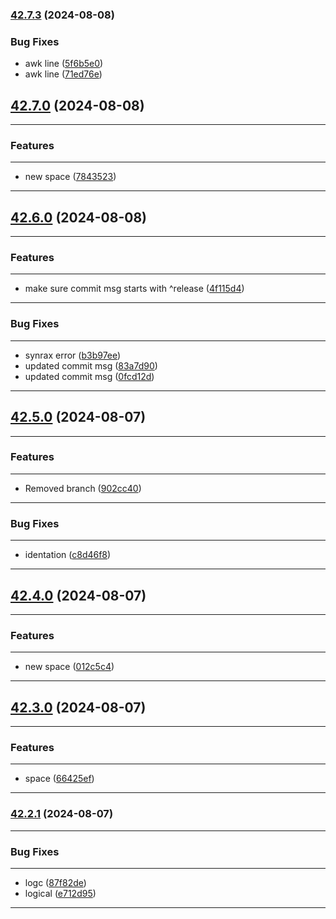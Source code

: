 

### [42.7.3](https://github.com/hashemuhammed/github-actions-practice/compare/v42.7.0...v42.7.3) (2024-08-08)


### Bug Fixes

* awk line ([5f6b5e0](https://github.com/hashemuhammed/github-actions-practice/commit/5f6b5e00a9afe144a372f75ebf4e6ac5641dfdb0))
* awk line ([71ed76e](https://github.com/hashemuhammed/github-actions-practice/commit/71ed76ec174e1ac925b391fd12001f1e823369c2))

## [42.7.0](https://github.com/hashemuhammed/github-actions-practice/compare/v42.6.0...v42.7.0) (2024-08-08)
---
### Features
---
* new space ([7843523](https://github.com/hashemuhammed/github-actions-practice/commit/7843523bb9628d4f702e21464c7dd7a0cbb9c848))
---
## [42.6.0](https://github.com/hashemuhammed/github-actions-practice/compare/v42.5.0...v42.6.0) (2024-08-08)
---
### Features
---
* make sure commit msg starts with ^release ([4f115d4](https://github.com/hashemuhammed/github-actions-practice/commit/4f115d453ceb22433768e9b6d2f11d9fa7ffea23))
---
### Bug Fixes
---
* synrax error ([b3b97ee](https://github.com/hashemuhammed/github-actions-practice/commit/b3b97ee09c3fd7fde3d83f8178e8a707bf830833))
* updated commit msg ([83a7d90](https://github.com/hashemuhammed/github-actions-practice/commit/83a7d90b74e84bb5d63fc9b1e5c8dc366fbeb74c))
* updated commit msg ([0fcd12d](https://github.com/hashemuhammed/github-actions-practice/commit/0fcd12d3b1782156acc8ae3907591c4590606f15))
---
## [42.5.0](https://github.com/hashemuhammed/github-actions-practice/compare/v42.4.0...v42.5.0) (2024-08-07)
---
### Features
---
* Removed branch ([902cc40](https://github.com/hashemuhammed/github-actions-practice/commit/902cc40e48c7ba0e6db751b8843e2119800c7fff))
---
### Bug Fixes
---
* identation ([c8d46f8](https://github.com/hashemuhammed/github-actions-practice/commit/c8d46f83e7b73428b9d5ff85ed5606c2827ffdee))
---
## [42.4.0](https://github.com/hashemuhammed/github-actions-practice/compare/v42.3.0...v42.4.0) (2024-08-07)
---
### Features
---
* new space ([012c5c4](https://github.com/hashemuhammed/github-actions-practice/commit/012c5c4d5d4dbc9dc3bb42cd693bdd66219bdd54))
---
## [42.3.0](https://github.com/hashemuhammed/github-actions-practice/compare/v42.2.1...v42.3.0) (2024-08-07)
---
### Features
---
* space ([66425ef](https://github.com/hashemuhammed/github-actions-practice/commit/66425eff91787f96e6a0639b4d2eff118c38029e))
---
### [42.2.1](https://github.com/hashemuhammed/github-actions-practice/compare/v42.2.0...v42.2.1) (2024-08-07)
---
### Bug Fixes
---
* logc ([87f82de](https://github.com/hashemuhammed/github-actions-practice/commit/87f82de24e65ac35ad52f20689ce7fd13daab18e))
* logical ([e712d95](https://github.com/hashemuhammed/github-actions-practice/commit/e712d95e3596efa08b20cea3de3aebbb64f602d7))
---
